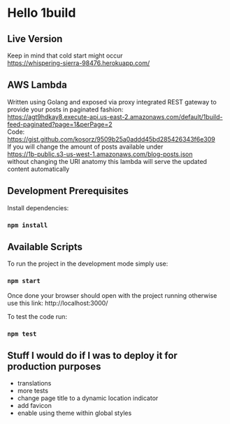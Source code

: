 # Hello 1build

## Live Version
Keep in mind that cold start might occur  
https://whispering-sierra-98476.herokuapp.com/ 

## AWS Lambda
Written using Golang and exposed via proxy integrated REST gateway to provide your posts in paginated fashion:  
https://agt9hdkay8.execute-api.us-east-2.amazonaws.com/default/1build-feed-paginated?page=1&perPage=2  
Code:  
https://gist.github.com/kosorz/9509b25a0addd45bd285426343f6e309  
If you will change the amount of posts available under  
https://1b-public.s3-us-west-1.amazonaws.com/blog-posts.json  
without changing the URI anatomy this lambda will serve the updated content automatically

## Development Prerequisites

Install dependencies:
### `npm install`

## Available Scripts

To run the project in the development mode simply use:
### `npm start`
Once done your browser should open with the project running otherwise use this link: http://localhost:3000/

To test the code run:
### `npm test`

## Stuff I would do if I was to deploy it for production purposes
- translations
- more tests
- change page title to a dynamic location indicator
- add favicon
- enable using theme within global styles